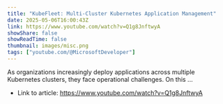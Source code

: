 ```yaml
---
title: "KubeFleet: Multi-Cluster Kubernetes Application Management"
date: 2025-05-06T16:00:43Z
link: https://www.youtube.com/watch?v=Q1g8JnftwyA
showShare: false
showReadTime: false
thumbnail: images/misc.png
tags: ["youtube.com/@MicrosoftDeveloper"]
---
```

As organizations increasingly deploy applications across multiple Kubernetes clusters, they face operational challenges. On this ...

- Link to article: https://www.youtube.com/watch?v=Q1g8JnftwyA